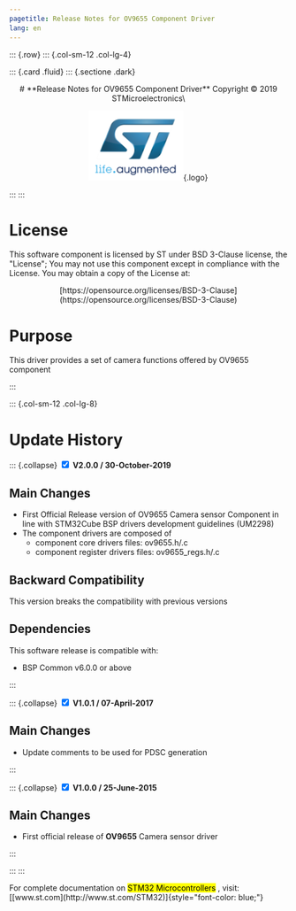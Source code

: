 ```yaml
---
pagetitle: Release Notes for OV9655 Component Driver
lang: en
---
```

::: {.row}
::: {.col-sm-12 .col-lg-4}

::: {.card .fluid}
::: {.sectione .dark}
<center>
# **Release Notes for OV9655 Component Driver**
Copyright &copy; 2019 STMicroelectronics\
    
[![ST logo](_htmresc/st_logo.png)](https://www.st.com){.logo}
</center>
:::
:::

# License

This software component is licensed by ST under BSD 3-Clause license, the "License"; You may not use this component except in 
compliance with the License. You may obtain a copy of the License at:
<center>
[https://opensource.org/licenses/BSD-3-Clause](https://opensource.org/licenses/BSD-3-Clause)
</center>

# Purpose

This driver provides a set of camera functions offered by OV9655 component

:::

::: {.col-sm-12 .col-lg-8}

# Update History

::: {.collapse}
<input type="checkbox" id="collapse-section3" checked aria-hidden="true">
<label for="collapse-section3" aria-hidden="true">__V2.0.0 / 30-October-2019__</label>
<div>			

## Main Changes

-	First Official Release version of OV9655 Camera sensor Component in line with STM32Cube BSP drivers development guidelines (UM2298) 
-	The component drivers are composed of
	-	component core drivers files: ov9655.h/.c
	-	component register drivers files: ov9655_regs.h/.c

## Backward Compatibility

This version breaks the compatibility with previous versions

## Dependencies

This software release is compatible with:

-	BSP Common v6.0.0 or above

</div>
:::

::: {.collapse}
<input type="checkbox" id="collapse-section2" checked aria-hidden="true">
<label for="collapse-section2" aria-hidden="true">__V1.0.1 / 07-April-2017__</label>
<div>			

## Main Changes

-	Update comments to be used for PDSC generation

</div>
:::

::: {.collapse}
<input type="checkbox" id="collapse-section1" checked aria-hidden="true">
<label for="collapse-section1" aria-hidden="true">__V1.0.0 / 25-June-2015__</label>
<div>			

## Main Changes

-	First official release of **OV9655** Camera sensor driver 

</div>
:::

:::
:::

<footer class="sticky">
For complete documentation on <mark>STM32 Microcontrollers</mark> ,
visit: [[www.st.com](http://www.st.com/STM32)]{style="font-color: blue;"}
</footer>
